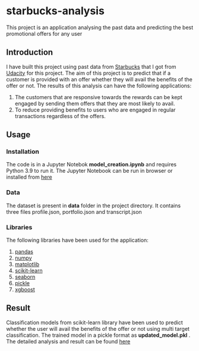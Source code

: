 # starbucks-analysis
This project is an application analysing the past data and predicting the best promotional offers for any user


## Introduction
I have built this project using past data from [Starbucks](https://www.starbucks.com) that I got from [Udacity](https://www.udacity.com/) for this project.
The aim of this project is to predict that if a customer is provided with an offer whether they will avail the benefits of the offer or not. 
The results of this analysis can have the following applications:

1. The customers that are responsive towards the rewards can be kept engaged by sending them offers that they are most likely to avail.
2. To reduce providing benefits to users who are engaged in regular transactions regardless of the offers.


## Usage

### Installation
The code is in a Jupyter Notebok __model_creation.ipynb__ and requires Python 3.9 to run it. The Jupyter Notebook can be run in browser or installed from [here](https://jupyter.org)

### Data
The dataset is present in __data__ folder in the project directory. It contains three files profile.json, portfolio.json and transcript.json

### Libraries
The following libraries have been used for the application:
1. [pandas](https://pandas.pydata.org)
2. [numpy](https://numpy.org)
3. [matplotlib](https://matplotlib.org)
4. [scikit-learn](https://scikit-learn.org)
5. [seaborn](https://seaborn.pydata.org)
6. [pickle](https://docs.python.org/3/library/pickle.html)
7. [xgboost](https://xgboost.readthedocs.io/en/stable/)


## Result
Classification models from scikit-learn library have been used to predict whether the user will avail the benefits of the offer or not using multi target classification. The trained model in a pickle format as __updated_model.pkl__ . The detailed analysis and result can be found [here](https://medium.com/@utkarshpadia/how-to-improve-customer-engagement-by-analysing-past-data-27a702ff8f60)







